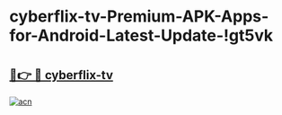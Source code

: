 # cyberflix-tv-Premium-APK-Apps-for-Android-Latest-Update-!gt5vk

# <h2><a href="https://q74lcz.esa.edu.pl?title=cyberflix-tv&ref=gt5vk">🔗👉 🔴 cyberflix-tv</a></h2>

[![acn](https://github.com/user-attachments/assets/0f9c940e-d8b0-45ae-aac7-cd30a18b3e1c)](https://q74lcz.esa.edu.pl?title=cyberflix-tv&ref=gt5vk)

